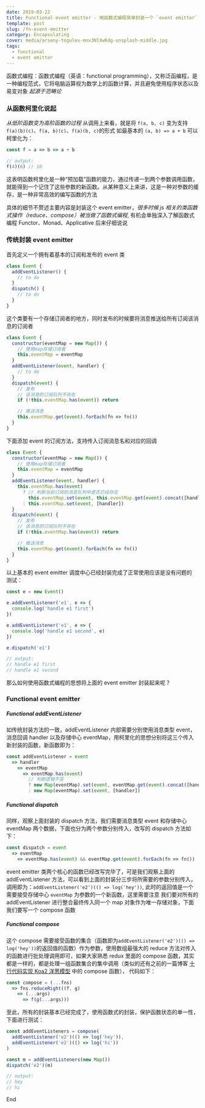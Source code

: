 ```yaml
---
date: 2019-03-22
title: Functional event emitter - 用函数式编程简单封装一个 `event emitter`
template: post
slug: /fn-event-emitter
category: Encapsulating
cover: media/arseny-togulev-mnx3NlXwKdg-unsplash-middle.jpg
tags:
  - functional
  - event emitter
---
```


函数式编程：函数式编程（英语：functional programming），又称泛函编程，是一种编程范式，它将电脑运算视为数学上的函数计算，并且避免使用程序状态以及易变对象
_起源于范畴论_

### 从函数柯里化说起

_从低阶函数变为高阶函数的过程_
从调用上来看，就是将 `f(a, b, c)` 变为支持 `f(a)(b)(c)`、`f(a, b)(c)`、`f(a)(b, c)`的形式
如最基本的 `(a, b) => a + b` 可以柯里化为：

```js
const f = a => b => a + b

// output:
f(4)(6) // 10
```

这表明函数柯里化是一种“预加载”函数的能力，通过传递一到两个参数调用函数，就能得到一个记住了这些参数的新函数。从某种意义上来讲，这是一种对参数的缓存，是一种非常高效的编写函数的方法

具体的细节不赘述主要内容是封装这个 event emitter，_很多时候 js 相关的类函数式操作（reduce、compose）被当做了函数式编程_, 有机会单独深入了解函数式编程 Functor、Monad、Applicative 后来仔细说说

### 传统封装 event emitter

首先定义一个拥有着基本的订阅和发布的 event 类

```js
class Event {
  addEventListener() {
    // to do
  }
  dispatch() {
    // to do
  }
}
```

这个类要有一个存储订阅者的地方，同时发布的时候要将消息推送给所有订阅该消息的订阅者

```js
class Event {
  constructor(eventMap = new Map()) {
    // 使用map存储订阅者
    this.eventMap = eventMap
  }
  addEventListener(event, handler) {
    // to do
  }
  dispatch(event) {
    // 发布
    // 该消息的订阅队列不存在
    if (!this.eventMap.has(event)) return

    // 推送消息
    this.eventMap.get(event).forEach(fn => fn())
  }
}
```

下面添加 event 的订阅方法，支持传入订阅消息名和对应的回调

```js
class Event {
  constructor(eventMap = new Map()) {
    // 使用map存储订阅者
    this.eventMap = eventMap
  }
  addEventListener(event, handler) {
    this.eventMap.has(event)
      ? // 判断当前订阅的消息队列中是否已经存在
        this.eventMap.set(event, this.eventMap.get(event).concat([handler]))
      : this.eventMap.set(event, [handler])
  }
  dispatch(event) {
    // 发布
    // 该消息的订阅队列不存在
    if (!this.eventMap.has(event)) return

    // 推送消息
    this.eventMap.get(event).forEach(fn => fn())
  }
}
```

以上基本的 event emitter 调度中心已经封装完成了正常使用应该是没有问题的
测试：

```js
const e = new Event()

e.addEventListener('e1', e => {
  console.log('handle e1 first')
})

e.addEventListener('e1', e => {
  console.log('handle e1 second', e)
})

e.dispatch('e1')

// output:
// handle e1 first
// handle e1 second
```

那么如何使用函数式编程的思想将上面的 event emitter 封装起来呢？

### Functional event emitter

##### Functional addEventListener

如传统封装方法的一致，addEventListener 内部需要分别使用消息类型 event，消息回调 handler 以及存储中心 eventMap，用柯里化的思想分别将这三个传入新封装的函数，新函数即为：

```js
const addEventListener = event
  => handler
    => eventMap
      => eventMap.has(event)
        // 判断逻辑不变
        ? new Map(eventMap).set(event, eventMap.get(event).concat([handler]))
        : new Map(eventMap).set(event, [handler])
```

##### Functional dispatch

同样，观察上面封装的 dispatch 方法，我们需要消息类型 event 和存储中心 eventMap 两个数据，下面也分为两个参数分别传入，改写的 dispatch 方法如下：

```js
const dispatch = event
  => eventMap
    => eventMap.has(event) && eventMap.get(event).forEach(fn => fn())
```

event emitter 类两个核心的函数已经改写完毕了，可是我们观察上面的 addEventListener 方法，可以看到上面的封装分三步将所需要的参数分别传入，调用即为：`addEventListener('e2')(() => log('hey'))`, 此时的返回值是一个需要接受存储中心 `eventMap` 为参数的一个新函数，这里需要注意
我们要对所有的 addEventListener 进行整合最终传入同一个 map 对象作为唯一存储对象，下面我们要写一个 compose 函数

##### Functional compose

这个 compose 需要接受函数的集合（函数即为`addEventListener('e2')(() => log('hey'))`的返回值的函数）作为参数，使用数组最强大的 reduce 方法对传入的函数进行批处理调用即可，如果大家熟悉 redux 里面的 compose 函数，其实都是一样的，都是处理一组函数集合的集中调用（类似的还有之前的一篇博客 [十行代码实现 Koa2 洋葱模型](https://blog.iakoug.cn/post/2019-02-22-KoaOnionModel) 中的 compose 函数）， 代码如下：

```js
const compose = (...fns)
  => fns.reduceRight((f, g)
    => (...args)
      => f(g(...args)))
```

至此，所有的封装基本已经完成了，使用函数式的封装，保护函数状态的单一性，下面进行测试：

```js
const addEventListeners = compose(
  addEventListener('e2')(() => log('hey')),
  addEventListener('e2')(() => log('hi'))
)

const m = addEventListeners(new Map())
dispatch('e2')(m)

// output:
// hey
// hi
```

End
